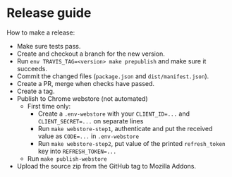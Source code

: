 # Release guide

How to make a release:

-   Make sure tests pass.
-   Create and checkout a branch for the new version.
-   Run `env TRAVIS_TAG=<version> make prepublish` and make sure it succeeds.
-   Commit the changed files (`package.json` and `dist/manifest.json`).
-   Create a PR, merge when checks have passed.
-   Create a tag.
-   Publish to Chrome webstore (not automated)
    -   First time only:
        -   Create a `.env-webstore` with your `CLIENT_ID=...` and `CLIENT_SECRET=...` on separate lines
        -   Run `make webstore-step1`, authenticate and put the received value as `CODE=...` in `.env-webstore`
        -   Run `make webstore-step2`, put value of the printed `refresh_token` key into `REFRESH_TOKEN=...`
    -   Run `make publish-webstore`
-   Upload the source zip from the GitHub tag to Mozilla Addons.
